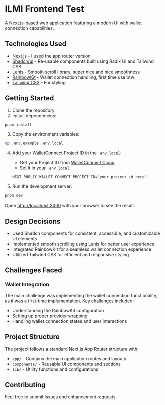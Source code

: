 # ILMI Frontend Test

A Next.js-based web application featuring a modern UI with wallet connection capabilities.

## Technologies Used

- [Next.js](https://nextjs.org) - I used the app router version
- [Shadcn/ui](https://ui.shadcn.com/) - Re-usable components built using Radix UI and Tailwind CSS
- [Lenis](https://github.com/studio-freight/lenis) - Smooth scroll library, super nice and nice smoothness
- [RainbowKit](https://www.rainbowkit.com/) - Wallet connection handling, first time use btw
- [Tailwind CSS](https://tailwindcss.com/) - For styling

## Getting Started

1. Clone the repository
2. Install dependencies:

```bash
pnpm install
```

3. Copy the environment variables:

```bash
cp .env.example .env.local
```

4. Add your WalletConnect Project ID in the `.env.local`:

   - Get your Project ID from [WalletConnect Cloud](https://cloud.walletconnect.com/)
   - Set it in your `.env.local`:

   ```
   NEXT_PUBLIC_WALLET_CONNECT_PROJECT_ID="your_project_id_here"
   ```

5. Run the development server:

```bash
pnpm dev
```

Open [http://localhost:3000](http://localhost:3000) with your browser to see the result.

## Design Decisions

- Used Shadcn components for consistent, accessible, and customizable UI elements
- Implemented smooth scrolling using Lenis for better user experience
- Integrated RainbowKit for a seamless wallet connection experience
- Utilized Tailwind CSS for efficient and responsive styling

## Challenges Faced

### Wallet Integration

The main challenge was implementing the wallet connection functionality, as it was a first-time implementation. Key challenges included:

- Understanding the RainbowKit configuration
- Setting up proper provider wrapping
- Handling wallet connection states and user interactions

## Project Structure

The project follows a standard Next.js App Router structure with:

- `app/` - Contains the main application routes and layouts
- `components/` - Reusable UI components and sections
- `lib/` - Utility functions and configurations

## Contributing

Feel free to submit issues and enhancement requests.
